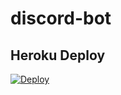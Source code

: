 # discord-bot


## Heroku Deploy
[![Deploy](https://www.herokucdn.com/deploy/button.svg)](https://heroku.com/deploy?template=https://github.com/reboot13-git/discord-bot)
